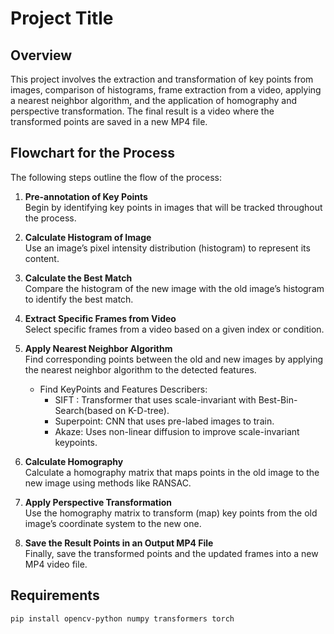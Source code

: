 # Project Title

## Overview

This project involves the extraction and transformation of key points from images, comparison of histograms, frame extraction from a video, applying a nearest neighbor algorithm, and the application of homography and perspective transformation. The final result is a video where the transformed points are saved in a new MP4 file.

## Flowchart for the Process

The following steps outline the flow of the process:

1. **Pre-annotation of Key Points**  
   Begin by identifying key points in images that will be tracked throughout the process.

2. **Calculate Histogram of Image**  
   Use an image’s pixel intensity distribution (histogram) to represent its content.

3. **Calculate the Best Match**  
   Compare the histogram of the new image with the old image’s histogram to identify the best match.

4. **Extract Specific Frames from Video**  
   Select specific frames from a video based on a given index or condition.

5. **Apply Nearest Neighbor Algorithm**  
   Find corresponding points between the old and new images by applying the nearest neighbor algorithm to the detected features.
   - Find KeyPoints and Features Describers: 
     * SIFT : Transformer that uses scale-invariant with Best-Bin-Search(based on K-D-tree).
     * Superpoint: CNN that uses pre-labed images to train.
     * Akaze: Uses non-linear diffusion to improve scale-invariant keypoints.

6. **Calculate Homography**  
   Calculate a homography matrix that maps points in the old image to the new image using methods like RANSAC.

7. **Apply Perspective Transformation**  
   Use the homography matrix to transform (map) key points from the old image’s coordinate system to the new one.

8. **Save the Result Points in an Output MP4 File**  
   Finally, save the transformed points and the updated frames into a new MP4 video file.

## Requirements

```bash
pip install opencv-python numpy transformers torch
